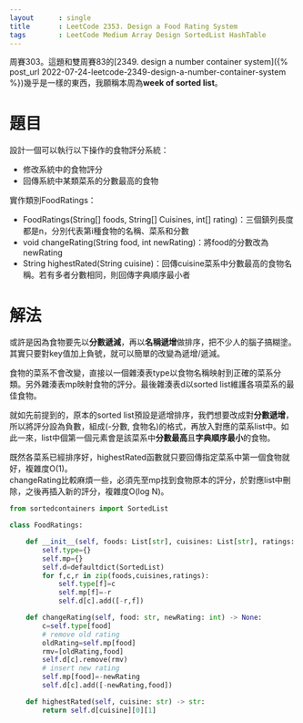 ```yaml
--- 
layout      : single
title       : LeetCode 2353. Design a Food Rating System
tags        : LeetCode Medium Array Design SortedList HashTable
---
```

周賽303。這題和雙周賽83的[2349. design a number container system]({% post_url 2022-07-24-leetcode-2349-design-a-number-container-system %})幾乎是一樣的東西，我願稱本周為**week of sorted list**。  

# 題目
設計一個可以執行以下操作的食物評分系統：  
- 修改系統中的食物評分  
- 回傳系統中某類菜系的分數最高的食物  

實作類別FoodRatings：  
- FoodRatings(String[] foods, String[] Cuisines, int[] rating)：三個鎮列長度都是n，分別代表第i種食物的名稱、菜系和分數  
- void changeRating(String food, int newRating)：將food的分數改為newRating  
- String highestRated(String cuisine)：回傳cuisine菜系中分數最高的食物名稱。若有多者分數相同，則回傳字典順序最小者  

# 解法
或許是因為食物要先以**分數遞減**，再以**名稱遞增**做排序，把不少人的腦子搞糊塗。其實只要對key值加上負號，就可以簡單的改變為遞增/遞減。  

食物的菜系不會改變，直接以一個雜湊表type以食物名稱映射到正確的菜系分類。另外雜湊表mp映射食物的評分。最後雜湊表d以sorted list維護各項菜系的最佳食物。  

就如先前提到的，原本的sorted list預設是遞增排序，我們想要改成對**分數遞增**，所以將評分設為負數，組成(-分數, 食物名)的格式，再放入對應的菜系list中。如此一來，list中個第一個元素會是該菜系中**分數最高**且**字典順序最小**的食物。  

既然各菜系已經排序好，highestRated函數就只要回傳指定菜系中第一個食物就好，複雜度O(1)。  
changeRating比較麻煩一些，必須先至mp找到食物原本的評分，於對應list中刪除，之後再插入新的評分，複雜度O(log N)。  

```python
from sortedcontainers import SortedList

class FoodRatings:

    def __init__(self, foods: List[str], cuisines: List[str], ratings: List[int]):
        self.type={}
        self.mp={}
        self.d=defaultdict(SortedList)
        for f,c,r in zip(foods,cuisines,ratings):
            self.type[f]=c
            self.mp[f]=-r
            self.d[c].add([-r,f])

    def changeRating(self, food: str, newRating: int) -> None:
        c=self.type[food]
        # remove old rating
        oldRating=self.mp[food]
        rmv=[oldRating,food]
        self.d[c].remove(rmv)
        # insert new rating
        self.mp[food]=-newRating
        self.d[c].add([-newRating,food])

    def highestRated(self, cuisine: str) -> str:
        return self.d[cuisine][0][1]
```
